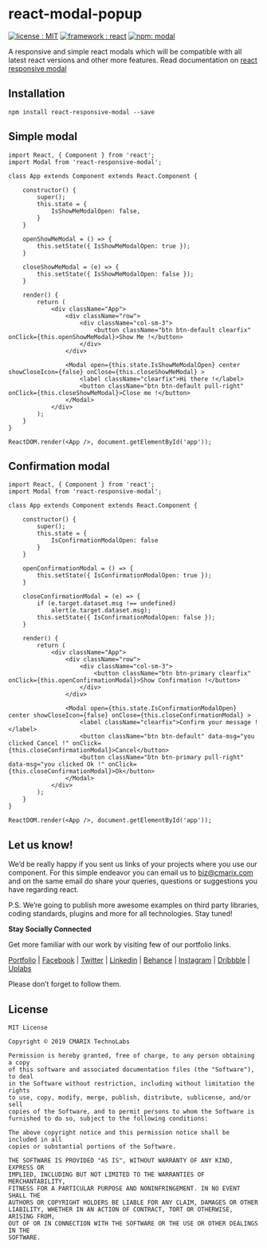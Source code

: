 # react-modal-popup #
<a target="_blank" href="LICENSE.md"><img src="https://img.shields.io/badge/licence-MIT-brightgreen.svg" alt="license : MIT"></a>
<a target="_blank" href="https://www.cmarix.com/react-js-web-development-company.html"><img src="https://img.shields.io/badge/framework-react-blue.svg" alt="framework : react"></a>
<a target="_blank" href="https://www.npmjs.com/package/react-responsive-modal"><img src="https://img.shields.io/badge/npm-modal-orange.svg" alt="npm: modal"></a>

A responsive and simple react modals which will be compatible with all latest react versions and other more features. Read documentation on <a target="_blank" href="https://react-responsive-modal.leopradel.com/">react responsive modal</a>

## Installation ##

    npm install react-responsive-modal --save

## Simple modal ##
	import React, { Component } from 'react';
	import Modal from 'react-responsive-modal';

	class App extends Component extends React.Component {

	    constructor() {
	        super();
	        this.state = {
	            IsShowMeModalOpen: false,            
	        }
	    }

	    openShowMeModal = () => {
	        this.setState({ IsShowMeModalOpen: true });
	    }
	
	    closeShowMeModal = (e) => {
	        this.setState({ IsShowMeModalOpen: false });
	    }
	
	    render() {
	        return (
	            <div className="App">
	                <div className="row">
	                    <div className="col-sm-3">
	                        <button className="btn btn-default clearfix" onClick={this.openShowMeModal}>Show Me !</button>
	                    </div>                    
	                </div>
	
	                <Modal open={this.state.IsShowMeModalOpen} center showCloseIcon={false} onClose={this.closeShowMeModal} >
	                    <label className="clearfix">Hi there !</label>
	                    <button className="btn btn-default pull-right" onClick={this.closeShowMeModal}>Close me !</button>
	                </Modal>
	            </div>
	        );
	    }
	}

	ReactDOM.render(<App />, document.getElementById('app'));

## Confirmation modal ##
	import React, { Component } from 'react';
	import Modal from 'react-responsive-modal';

	class App extends Component extends React.Component {

	    constructor() {
	        super();
	        this.state = {
	            IsConfirmationModalOpen: false
	        }
	    }
	        
	    openConfirmationModal = () => {
	        this.setState({ IsConfirmationModalOpen: true });
	    }
	
	    closeConfirmationModal = (e) => {
	        if (e.target.dataset.msg !== undefined)
	            alert(e.target.dataset.msg);
	        this.setState({ IsConfirmationModalOpen: false });
	    }
	
	    render() {
	        return (
	            <div className="App">
	                <div className="row">
	                    <div className="col-sm-3">
	                        <button className="btn btn-primary clearfix" onClick={this.openConfirmationModal}>Show Confirmation !</button>
	                    </div>                    
	                </div>
	
	                <Modal open={this.state.IsConfirmationModalOpen} center showCloseIcon={false} onClose={this.closeConfirmationModal} >
	                    <label className="clearfix">Confirm your message !</label>
	                    <button className="btn btn-default" data-msg="you clicked Cancel !" onClick={this.closeConfirmationModal}>Cancel</button>
	                    <button className="btn btn-primary pull-right" data-msg="you clicked Ok !" onClick={this.closeConfirmationModal}>Ok</button>
	                </Modal>
	            </div>
	        );
	    }
	}
	
	ReactDOM.render(<App />, document.getElementById('app'));



## Let us know! ##
We’d be really happy if you sent us links of your projects where you use our component.  For this simple endeavor you can email us to [biz@cmarix.com](mailto:biz@cmarix.com "biz@cmarix.com") and on the same email do share your queries, questions or suggestions you have regarding react.

P.S. We’re going to publish more awesome examples on third party libraries, coding standards, plugins and more  for all technologies. Stay tuned!

**Stay Socially Connected**

Get more familiar with our work by visiting few of our portfolio links.

[Portfolio](https://www.cmarix.com/portfolio.html) | [Facebook](https://www.facebook.com/CMARIXTechnoLabs/) | [Twitter](https://twitter.com/CMARIXTechLabs) | [Linkedin](https://www.linkedin.com/company/cmarix-technolabs-pvt-ltd-) | [Behance](https://www.behance.net/CMARIXTechnoLabs/) | [Instagram](https://instagram.com/cmarixtechnolabs/) | [Dribbble](https://dribbble.com/CMARIXTechnoLabs) | [Uplabs](https://www.uplabs.com/cmarixtechnolabs)

Please don’t forget to follow them.

## License ##

	MIT License
	
	Copyright © 2019 CMARIX TechnoLabs
	
	Permission is hereby granted, free of charge, to any person obtaining a copy
	of this software and associated documentation files (the "Software"), to deal
	in the Software without restriction, including without limitation the rights
	to use, copy, modify, merge, publish, distribute, sublicense, and/or sell
	copies of the Software, and to permit persons to whom the Software is
	furnished to do so, subject to the following conditions:
	
	The above copyright notice and this permission notice shall be included in all
	copies or substantial portions of the Software.
	
	THE SOFTWARE IS PROVIDED "AS IS", WITHOUT WARRANTY OF ANY KIND, EXPRESS OR
	IMPLIED, INCLUDING BUT NOT LIMITED TO THE WARRANTIES OF MERCHANTABILITY,
	FITNESS FOR A PARTICULAR PURPOSE AND NONINFRINGEMENT. IN NO EVENT SHALL THE
	AUTHORS OR COPYRIGHT HOLDERS BE LIABLE FOR ANY CLAIM, DAMAGES OR OTHER
	LIABILITY, WHETHER IN AN ACTION OF CONTRACT, TORT OR OTHERWISE, ARISING FROM,
	OUT OF OR IN CONNECTION WITH THE SOFTWARE OR THE USE OR OTHER DEALINGS IN THE
	SOFTWARE.

